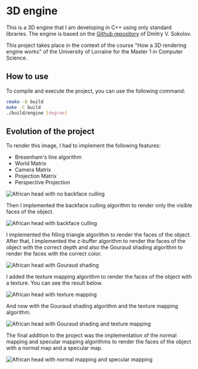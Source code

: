 # 3D engine

This is a 3D engine that I am developing in C++ using only standard libraries.
The engine is based on the [Github repository](https://github.com/ssloy/tinyrenderer) of Dmitry V. Sokolov.

This project takes place in the context of the course "How a 3D rendering engine works" of the University of Lorraine for the Master 1 in Computer Science.

## How to use

To compile and execute the project, you can use the following command:

```sh
cmake -B build
make -C build
./build/engine [degree]
```

## Evolution of the project

To render this image, I had to implement the following features:
-   Bresenham's line algorithm
-   World Matrix
-   Camera Matrix
-   Projection Matrix
-   Perspective Projection

![African head with no backface culling](gif/african_head_no-backface_culling.gif)

Then I implemented the backface culling algorithm to render only the visible faces of the object.

![African head with backface culling](gif/african_head_backface_culling.gif)

I implemented the filling triangle algorithm to render the faces of the object.
After that, I implemented the z-buffer algorithm to render the faces of the object with the correct depth and also the Gouraud shading algorithm to render the faces with the correct color.

![African head with Gouraud shading](gif/african_head_gouraud_shading_2.gif)

I added the texture mapping algorithm to render the faces of the object with a texture.
You can see the result below.

![African head with texture mapping](gif/african_head_texture_mapping_2.gif)

And now with the Gouraud shading algorithm and the texture mapping algorithm.

![African head with Gouraud shading and texture mapping](gif/african_head_gouraud_shading_texture_mapping_2.gif)

The final addition to the project was the implementation of the normal mapping and specular mapping algorithms to render the faces of the object with a normal map and a specular map.

![African head with normal mapping and specular mapping](gif/african_head_final.gif)
